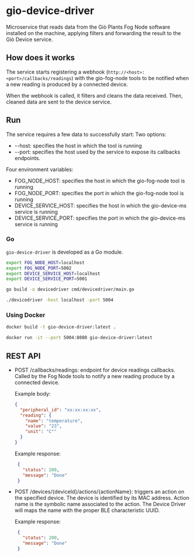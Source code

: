 # gio-device-driver
Microservice that reads data from the Giò Plants Fog Node software installed on the machine, applying filters and
forwarding the result to the Giò Device service.

## How does it works

The service starts registering a webhook (`http://<host>:<port>/callbacks/readings`) with the gio-fog-node tools to be notified when a new reading is produced by a connected device.

When the webhook is called, it filters and cleans the data received. Then, cleaned data are sent to the device service.

## Run

The service requires a few data to successfully start:
Two options:

- --host: specifies the host in which the tool is running
- --port: specifies the host used by the service to expose its callbacks endpoints.

Four environment variables:

- FOG_NODE_HOST: specifies the host in which the gio-fog-node tool is running
- FOG_NODE_PORT: specifies the port in which the gio-fog-node tool is running
- DEVICE_SERVICE_HOST: specifies the host in which the gio-device-ms service is running
- DEVICE_SERVICE_PORT: specifies the port in which the gio-device-ms service is running

### Go
`gio-device-driver` is developed as a Go module.
```bash
export FOG_NODE_HOST=localhost
export FOG_NODE_PORT=5002
export DEVICE_SERVICE_HOST=localhost
export DEVICE_SERVICE_PORT=5001

go build -o devicedriver cmd/devicedriver/main.go

./devicedriver -host localhost -port 5004
```

### Using Docker

```bash
docker build -t gio-device-driver:latest .

docker run -it --port 5004:8080 gio-device-driver:latest
```

## REST API

- POST /callbacks/readings: endpoint for device readings callbacks. Called by the Fog Node tools to notify a new reading produce by a connected device.

    Example body:
    
  ```json
  {
    "peripheral_id": "xx:xx:xx:xx",
    "reading": {
      "name": "temperature",
      "value": "23",
      "unit": "C°"
    }
  }
  ```

    Example response:
    
     ```json
      {
        "status": 200,
        "message": "Done"
      }
     ```
  
 - POST /devices/{deviceId}/actions/{actionName}: triggers an action on the specified device. The device is identified by its MAC address. Action name is the symbolic name associated to the action. The Device Driver will maps the name with the proper BLE characteristic UUID.
   
    Example response:
    
     ```json
      {
        "status": 200,
        "message": "Done"
      }
     ```